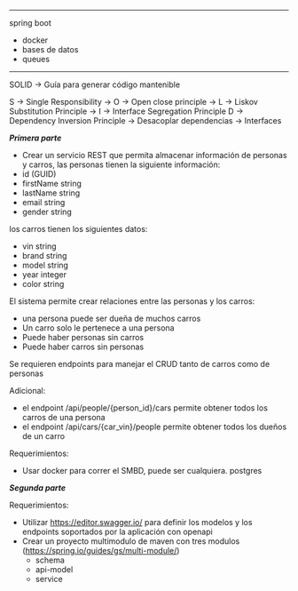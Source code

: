 ----
spring boot
- docker
- bases de datos
- queues

---------------------------------------------
SOLID -> Guía para generar código mantenible

S -> Single Responsibility ->
O -> Open close principle ->
L -> Liskov Substitution Principle ->
I -> Interface Segregation Principle
D -> Dependency Inversion Principle ->
Desacoplar dependencias
-> Interfaces


***Primera parte***

- Crear un servicio REST que permita almacenar información de personas y carros, las personas tienen la siguiente información:
- id (GUID)
- firstName string
- lastName string
- email string
- gender string

los carros tienen los siguientes datos:
- vin string
- brand string
- model string
- year integer
- color string

El sistema permite crear relaciones entre las personas y los carros:
- una persona puede ser dueña de muchos carros
- Un carro solo le pertenece a una persona
- Puede haber personas sin carros
- Puede haber carros sin personas

Se requieren endpoints para manejar el CRUD tanto de carros como de personas

Adicional:
* el endpoint /api/people/{person_id}/cars permite obtener todos los carros de una persona
* el endpoint /api/cars/{car_vin}/people permite obtener todos los dueños de un carro

Requerimientos:
* Usar docker para correr el SMBD, puede ser cualquiera. postgres

***Segunda parte***


Requerimientos:
- Utilizar https://editor.swagger.io/ para definir los modelos y los endpoints soportados por la aplicación con openapi
- Crear un proyecto multimodulo de maven con tres modulos  (https://spring.io/guides/gs/multi-module/)
    - schema
    - api-model
    - service
